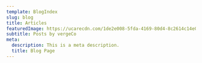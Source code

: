 ```yaml
---
template: BlogIndex
slug: blog
title: Articles
featuredImage: https://ucarecdn.com/1de2e008-5fda-4169-80d4-8c2614c14e0d/
subtitle: Posts by vergeCo
meta:
  description: This is a meta description.
  title: Blog Page
---
```


